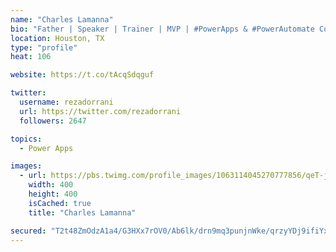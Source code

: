 ```yaml
---
name: "Charles Lamanna"
bio: "Father | Speaker | Trainer | MVP | #PowerApps & #PowerAutomate Community Super User | YouTuber Right-pointing triangle http://youtube.com/c/rezadorrani | Learn - Share - Clockwise rightwards and leftwards open circle arrows"
location: Houston, TX
type: "profile"
heat: 106

website: https://t.co/tAcqSdqguf

twitter:
  username: rezadorrani
  url: https://twitter.com/rezadorrani
  followers: 2647

topics:
  - Power Apps

images:
  - url: https://pbs.twimg.com/profile_images/1063114045270777856/qeT-jpWr_400x400.jpg
    width: 400
    height: 400
    isCached: true
    title: "Charles Lamanna"

secured: "T2t48ZmOdzA1a4/G3HXx7rOV0/Ab6lk/drn9mq3punjnWke/qrzyYDj9ifiYxgy5IloYlj5w0ceK6AQw1IzS73lhTAHsNkgvioJyugBaC2PSO4lf8p8MlIyM9lNjK3ruKK1EIET5Rh+9pqctny7q7MmsZ2ZcJl7z8q9ggls2s0BM6gwxcntaHEcTgX/Lcp/VgjYrIluZSLEebfXVzW+GQRS40ZnWns6V5VzKZ1laB5IPU0QHDpGHGv0KRQ6Kxow03DhIBc2DkyBdyozN0B61pAWGAimvpSUE4KpkItz16mt+lLLzY1yNYiXbYDADXFh+kU7U7/QOY5u2H822hdQN31Ca7vMm72Lbh9HtoTY5/SkJpnf2gy1ZxrnPokqn9QCSXCTr3jxqmWMnYWX8w3pmOBtOCt9BVbpFVwF3al7lZa0=;CDQW9ks+zFvsnbZIlOxYQA=="
---
```


